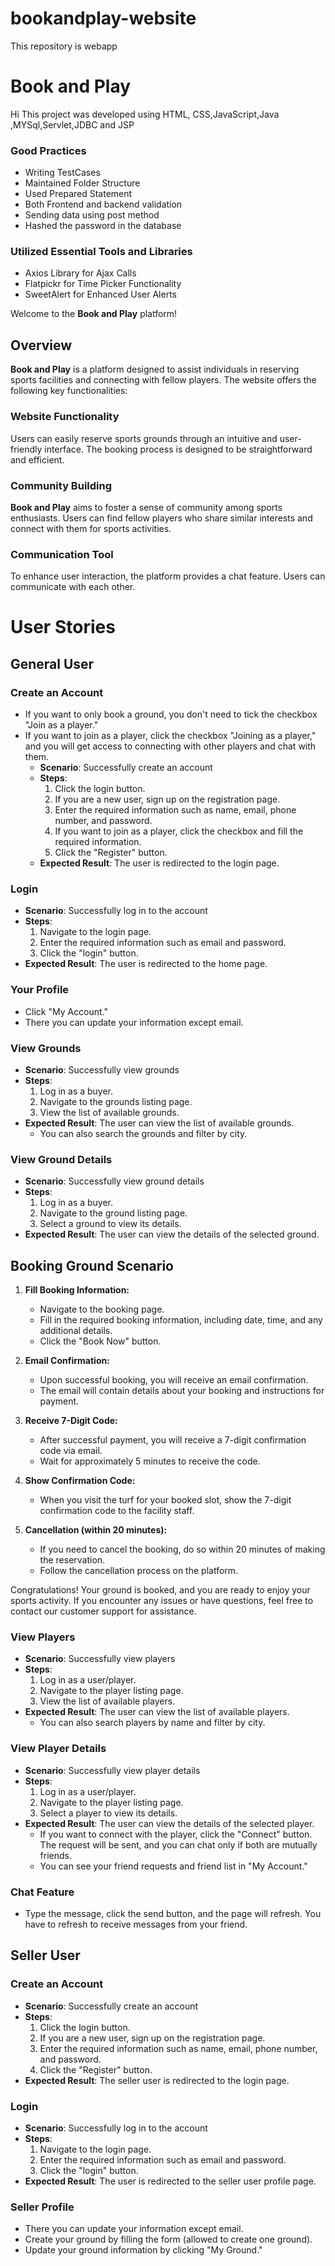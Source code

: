 # bookandplay-website
 This repository is webapp

# Book and Play 
Hi This project was developed using HTML, CSS,JavaScript,Java ,MYSql,Servlet,JDBC and JSP
### Good Practices
- Writing TestCases
- Maintained Folder Structure
- Used Prepared Statement
- Both Frontend and backend validation
- Sending data using post method 
- Hashed the password in the database

### Utilized Essential Tools and Libraries
- Axios Library for Ajax Calls
- Flatpickr for Time Picker Functionality
- SweetAlert for Enhanced User Alerts


Welcome to the **Book and Play** platform!

## Overview

**Book and Play** is a platform designed to assist individuals in reserving sports facilities and connecting with fellow players. The website offers the following key functionalities:

### Website Functionality

Users can easily reserve sports grounds through an intuitive and user-friendly interface. The booking process is designed to be straightforward and efficient.

### Community Building

**Book and Play** aims to foster a sense of community among sports enthusiasts. Users can find fellow players who share similar interests and connect with them for sports activities.

### Communication Tool

To enhance user interaction, the platform provides a chat feature. Users can communicate with each other.

# User Stories

## General User

### Create an Account
- If you want to only book a ground, you don't need to tick the checkbox "Join as a player." 
- If you want to join as a player, click the checkbox "Joining as a player," and you will get access to connecting with other players and chat with them.
  - **Scenario**: Successfully create an account
  - **Steps**: 
    1. Click the login button.
    2. If you are a new user, sign up on the registration page.
    3. Enter the required information such as name, email, phone number, and password.
    4. If you want to join as a player, click the checkbox and fill the required information.
    5. Click the "Register" button.
  - **Expected Result**: The user is redirected to the login page.

### Login
- **Scenario**: Successfully log in to the account
- **Steps**: 
  1. Navigate to the login page.
  2. Enter the required information such as email and password.
  3. Click the "login" button.
- **Expected Result**: The user is redirected to the home page.

### Your Profile
- Click "My Account."
- There you can update your information except email.

### View Grounds
- **Scenario**: Successfully view grounds
- **Steps**: 
  1. Log in as a buyer.
  2. Navigate to the grounds listing page.
  3. View the list of available grounds.
- **Expected Result**: The user can view the list of available grounds.
  - You can also search the grounds and filter by city.

### View Ground Details
- **Scenario**: Successfully view ground details
- **Steps**: 
  1. Log in as a buyer.
  2. Navigate to the ground listing page.
  3. Select a ground to view its details.
- **Expected Result**: The user can view the details of the selected ground.

## Booking Ground Scenario

1. **Fill Booking Information:**
   - Navigate to the booking page.
   - Fill in the required booking information, including date, time, and any additional details.
   - Click the "Book Now" button.

2. **Email Confirmation:**
   - Upon successful booking, you will receive an email confirmation.
   - The email will contain details about your booking and instructions for payment.

3. **Receive 7-Digit Code:**
   - After successful payment, you will receive a 7-digit confirmation code via email.
   - Wait for approximately 5 minutes to receive the code.

4. **Show Confirmation Code:**
   - When you visit the turf for your booked slot, show the 7-digit confirmation code to the facility staff.

5. **Cancellation (within 20 minutes):**
   - If you need to cancel the booking, do so within 20 minutes of making the reservation.
   - Follow the cancellation process on the platform.

Congratulations! Your ground is booked, and you are ready to enjoy your sports activity. If you encounter any issues or have questions, feel free to contact our customer support for assistance.

### View Players
- **Scenario**: Successfully view players
- **Steps**: 
  1. Log in as a user/player.
  2. Navigate to the player listing page.
  3. View the list of available players.
- **Expected Result**: The user can view the list of available players.
  - You can also search players by name and filter by city.

### View Player Details
- **Scenario**: Successfully view player details
- **Steps**: 
  1. Log in as a user/player.
  2. Navigate to the player listing page.
  3. Select a player to view its details.
- **Expected Result**: The user can view the details of the selected player.
  - If you want to connect with the player, click the "Connect" button. The request will be sent, and you can chat only if both are mutually friends.
  - You can see your friend requests and friend list in "My Account."

### Chat Feature
- Type the message, click the send button, and the page will refresh. You have to refresh to receive messages from your friend.

## Seller User

### Create an Account
- **Scenario**: Successfully create an account
- **Steps**: 
  1. Click the login button.
  2. If you are a new user, sign up on the registration page.
  3. Enter the required information such as name, email, phone number, and password.
  4. Click the "Register" button.
- **Expected Result**: The seller user is redirected to the login page.

### Login
- **Scenario**: Successfully log in to the account
- **Steps**: 
  1. Navigate to the login page.
  2. Enter the required information such as email and password.
  3. Click the "login" button.
- **Expected Result**: The user is redirected to the seller user profile page.

### Seller Profile
- There you can update your information except email.
- Create your ground by filling the form (allowed to create one ground).
- Update your ground information by clicking "My Ground."
